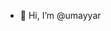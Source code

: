 - 👋 Hi, I’m @umayyar

<!---
umayyar/umayyar is a ✨ special ✨ repository because its `README.md` (this file) appears on your GitHub profile.
You can click the Preview link to take a look at your changes.
--->
